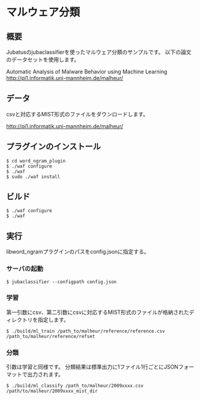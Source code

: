 # マルウェア分類

## 概要

Jubatusのjubaclassifierを使ったマルウェア分類のサンプルです。
以下の論文のデータセットを使用します。

Automatic Analysis of Malware Behavior using Machine Learning
http://pi1.informatik.uni-mannheim.de/malheur/

## データ

csvと対応するMIST形式のファイルをダウンロードします。

http://pi1.informatik.uni-mannheim.de/malheur/


## プラグインのインストール

```
$ cd word_ngram_plugin
$ ./waf configure
$ ./waf
$ sudo ./waf install
```

## ビルド

```
$ ./waf configure
$ ./waf
```

## 実行

libword_ngramプラグインのパスをconfig.jsonに指定する。

### サーバの起動

```
$ jubaclassifier --configpath config.json
```

### 学習

第一引数にcsv、第二引数にcsvに対応するMIST形式のファイルが格納されたディレクトリを指定します。

```
$ ./build/ml_train /path_to/malheur/reference/reference.csv /path_to/malheur/reference/refset
```

### 分類

引数は学習と同様です。
分類結果は標準出力に1ファイル1行ごとにJSONフォーマットで出力されます。

```
$ ./build/ml_classify /path_to/malheur/2009xxxx.csv /path/to/malheur/2009xxxx_mist_dir
```


